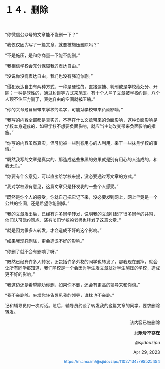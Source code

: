   <h1>１４．删除</h1>

  <p>&#160;</p>

  <p>“你微信公众号的文章能不能删一下？”</p>

  <p>“我仅仅因为写了一篇文章，就要被施压删除吗？”</p>

  <p>“不是施压，是和你商量一下能不能删。”</p>

  <p>“我相信学校会充分保障我的表达自由。”</p>

  <p>“没说你没有表达自由，我们也没有强迫你删。”</p>

  <p>“侵犯表达自由有两种方式。一种是硬性的，直接逮捕、判刑或是学校给处分、开除；一种是软性的，通过约谈等方式来施压。有十个人写了文章被学校约谈，八个人顶不住压力删了，表达自由的空间就被压缩。”</p>

  <p>“你的文章题目里带来学校的名字，可能对学校带来负面影响。”</p>

  <p>“我写的内容全部都是真实的，不存在什么文章带来的负面影响，这种负面影响是学校本身造成的，如果学校不想要负面影响，就应当主动改变带来负面影响的措施。”</p>

  <p>“你写的内容虽然真实，但可能被一些别有用心的人利用，来干一些抹黑学校的事情。”</p>

  <p>“既然我写的文章是真实的，那造成这些抹黑的效果就是别有用心的人造成的，和我无关。”</p>

  <p>“你要有什么意见，可以直接给学校来提，没必要通过写文章的方式。”</p>

  <p>“我对学校没有意见，这篇文章只是抒发我的一些个人感受。”</p>

  <p>“既然是你个人的感受，你就自己把它记下来，没必要发到网上，网上毕竟是一个公共的空间，还是希望你能删掉。”</p>

  <p>“我的文章发出后，已经有许多同学转发，说明我的文章引起了很多同学的共鸣，他们认可我的观点。还有咱们学校的老师也转发了这篇文章。”</p>

  <p>“就是因为很多人转发，才会造成不好的这个影响。”</p>

  <p>“如果我现在删除，更会造成不好的影响。”</p>

  <p>“你删了就不会有影响了呀。”</p>

  <p>“既然已经有许多人转发，还包括许多外校的同学也转发了，那我现在删掉，就会让所有同学都知道，我们学校是一个会因为学生发文章就对学生施压的学校，造成更不好的影响。”</p>

  <p>“我这边还是希望能劝你删，如果你不删，还会有更高的领导来和你谈。”</p>

  <p>“我不会删除。麻烦您转告想见我的领导，谁找也不会删。”</p>

  <p>记和辅导员的一次对话。随后，辅导员约谈了转发我的这篇文章的同学，要求删除转发。</p>

  <p style="text-align: right;">该内容已被删除</p>

  <p style="text-align: right; font-weight: bold;">此账号不存在</p>

  <p style="text-align: right; font-style: italic;">@sjidouzipu</p>

  <p style="text-align: right;">Apr 29, 2023</p>

  <p style="text-align: right;"><a href="https://m.cmx.im/@sjidouzipu/110271347799525494
" style="text-decoration: none; color: #0066cc; font-size: 0.9em;">https://m.cmx.im/@sjidouzipu/110271347799525494 </a></p>
